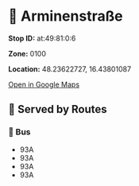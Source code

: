 # 🚉 Arminenstraße


**Stop ID:** at:49:81:0:6

**Zone:** 0100

**Location:** 48.23622727, 16.43801087

[Open in Google Maps](https://www.google.com/maps?q=48.23622727,16.43801087)

## 🚆 Served by Routes

### 🚌 Bus
- 93A
- 93A
- 93A
- 93A